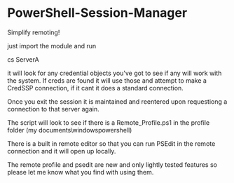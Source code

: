PowerShell-Session-Manager
==========================

Simplify remoting!

just import the module and run

cs ServerA

it will look for any credential objects you've got to see if any will work with the system.
If creds are found it will use those and attempt to make a CredSSP connection, if it cant it does a standard connection.

Once you exit the session it is maintained and reentered upon requestiong a connection to that server again.

The script will look to see if there is a Remote_Profile.ps1 in the profile folder (my documents\windowspowershell\)

There is a built in remote editor so that you can run PSEdit in the remote connection and it will open up locally.


The remote profile and psedit are new and only lightly tested features so please let me know what you find with using them.


